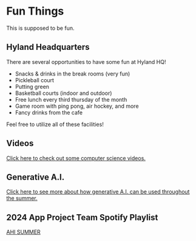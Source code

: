 # Fun Things
This is supposed to be fun.

## Hyland Headquarters
There are several opportunities to have some fun at Hyland HQ!

- Snacks & drinks in the break rooms (very fun)
- Pickleball court
- Putting green
- Basketball courts (indoor and outdoor)
- Free lunch every third thursday of the month
- Game room with ping pong, air hockey, and more
- Fancy drinks from the cafe

Feel free to utilize all of these facilities!

## Videos
[Click here to check out some computer science videos.](Videos.md)

## Generative A.I.
[Click here to see more about how generative A.I. can be used throughout the summer.](GenAi.md)

## 2024 App Project Team Spotify Playlist
[AHI SUMMER](https://open.spotify.com/playlist/6ZRCVhz8SQP6eWj2wKy4dZ?si=c3a2cd423a4a4263&pt=3e394e619df7918c50ade18f82dca609)
